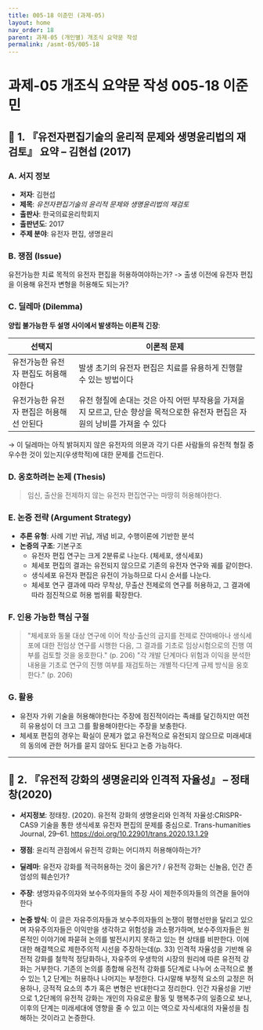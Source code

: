```yaml
---
title: 005-18 이준민 (과제-05)
layout: home
nav_order: 18
parent: 과제-05 (개인별) 개조식 요약문 작성
permalink: /asmt-05/005-18
---
```


# 과제-05 개조식 요약문 작성 005-18 이준민 

## 📘 1. 『유전자편집기술의 윤리적 문제와 생명윤리법의 재검토』 요약 – 김현섭 (2017)

### A. 서지 정보  
- **저자**: 김현섭  
- **제목**: *유전자편집기술의 윤리적 문제와 생명윤리법의 재검토*  
- **출판사**: 한국의료윤리학회지  
- **출판년도**: 2017
- **주제 분야**: 유전자 편집, 생명윤리


### B. 쟁점 (Issue)  
유전가능한 치료 목적의 유전자 편집을 허용하여야하는가?
-> 출생 이전에 유전자 편집을 이용해 유전자 변형을 허용해도 되는가?


### C. 딜레마 (Dilemma)  
**양립 불가능한 두 설명 사이에서 발생하는 이론적 긴장**:

| 선택지 | 이론적 문제 |
|--------|-------------|
| 유전가능한 유전자 편집도 허용해야한다 | 발생 초기의 유전자 편집은 치료를 유용하게 진행할 수 있는 방법이다 |
| 유전가능한 유전자 편집은 허용해선 안된다 | 유전 형질에 손대는 것은 아직 어떤 부작용을 가져올지 모르고, 단순 향상을 목적으로한 유전자 편집은 자원의 낭비를 가져올 수 있다 |

→ 이 딜레마는 아직 밝혀지지 않은 유전자의 의문과 각기 다른 사람들의 유전적 형질 중 우수한 것이 있는지(우생학적)에 대한 문제를 건드린다.


### D. 옹호하려는 논제 (Thesis)  
> 임신, 출산을 전제하지 않는 유전자 편집연구는 마땅히 허용해야한다.

### E. 논증 전략 (Argument Strategy)  
- **추론 유형**: 사례 기반 귀납, 개념 비교, 수행이론에 기반한 분석  
- **논증의 구조**:
  기본구조
  - 유전자 편집 연구는 크게 2분류로 나눈다. (체세포, 생식세포)
  - 체세포 편집의 결과는 유전되지 않으므로 기존의 유전자 연구와 궤를 같이한다.
  - 생식세포 유전자 편집은 유전이 가능하므로 다시 순서를 나눈다.
  - 체세포 연구 결과에 따라 무착상, 무출산 전제로의 연구를 허용하고, 그 결과에 따라 점진적으로 허용 범위를 확장한다.

### F. 인용 가능한 핵심 구절
> "체세포와 동물 대상 연구에 이어 착상·출산의 금지를 전제로 잔여배아나 생식세포에 대한 전임상 연구를 시행한 다음, 그 결과를 기초로 임상시험으로의 진행 여부를 검토할 것을 옹호한다." (p. 206)
> "각 개발 단계마다 위험과 이익을 분석한 내용을 기초로 연구의 진행 여부를 재검토하는 개별적·다단계 규제 방식을 옹호한다." (p. 206)


### G. 활용
- 유전자 가위 기술을 허용해야한다는 주장에 점진적이라는 족쇄를 달긴하지만 여전히 유용성이 더 크고 그를 활용해야한다는 주장을 보충한다.
- 체세포 편집의 경우는 확실이 문제가 없고 유전적으로 유전되지 않으므로 미래세대의 동의에 관한 허가를 묻지 않아도 된다고 논증 가능하다.

---

## 📘 2. 『유전적 강화의 생명윤리와 인격적 자율성』 – 정태창(2020)

- **서지정보**:  정태창. (2020). 유전적 강화의 생명윤리와 인격적 자율성:CRISPR-CAS9 기술을 통한 생식세포 유전자 편집의 문제를 중심으로. Trans-humanities Journal, 29–61. https://doi.org/10.22901/trans.2020.13.1.29

- **쟁점**: 윤리적 관점에서 유전적 강화는 어디까지 허용해야하는가?
- **딜레마**: 유전자 강화를 적극허용하는 것이 옳은가? / 유전적 강화는 신놀음, 인간 존엄성의 훼손인가?
- **주장**: 생명자유주의자와 보수주의자들의 주장 사이 제한주의자들의 의견을 들어야한다
- **논증 방식**: 이 글은 자유주의자들과 보수주의자들의 논쟁이 평행선만을 달리고 있으며 자유주의자들은 이익만을 생각하고 위험성을 과소평가하며, 보수주의자들은 원론적인 이야기에 파묻혀 논의를 발전시키지 못하고 있는 현 상태를 비판한다. 이에 대한 해결책으로 제한주의적 시선을 주장하는데(p. 33) 인격적 자율성을 기반해 유전적 강화를 철학적 정당화하나, 자유주의 우생학의 시장의 원리에 따른 유전적 강화는 거부한다. 기존의 논의를 종합해 유전적 강화를 5단계로 나누어 소극적으로 볼 수 있는 1,2 단계는 허용하나 나머지는 부정한다. 다시말해 부정적 요소의 교정은 허용하나, 긍적적 요소의 추가 혹은 변형은 반대한다고 정리한다. 인간 자율성을 기반으로 1,2단께의 유전적 강화는 개인의 자유로운 활동 및 행복추구의 일종으로 보나, 이후의 단계는 미래세대에 영향을 줄 수 있고 이는 역으로 자식세대의 자율성을 침해하는 것이라고 논증한다.
